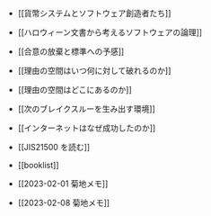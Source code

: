 - [[貨幣システムとソフトウェア創造者たち]]
- [[ハロウィーン文書から考えるソフトウェアの論理]]
- [[合意の放棄と標準への予感]]
- [[理由の空間はいつ何に対して破れるのか]]
- [[理由の空間はどこにあるのか]]
- [[次のブレイクスルーを生み出す環境]]
- [[インターネットはなぜ成功したのか]]
- [[JIS21500 を読む]]

- [[booklist]]

- [[2023-02-01 菊地メモ]]
- [[2023-02-08 菊地メモ]]